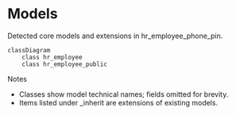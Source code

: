 # Models

Detected core models and extensions in hr_employee_phone_pin.

```mermaid
classDiagram
    class hr_employee
    class hr_employee_public
```

Notes
- Classes show model technical names; fields omitted for brevity.
- Items listed under _inherit are extensions of existing models.
